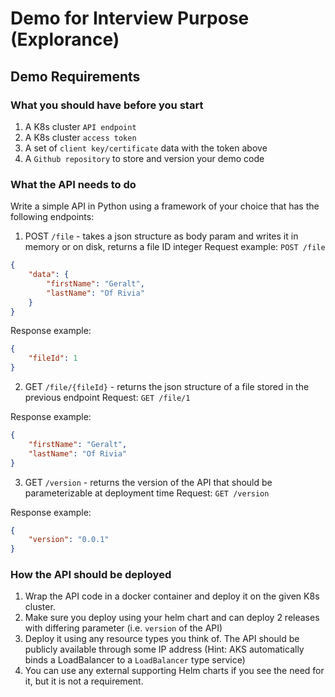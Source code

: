 # Demo for Interview Purpose (Explorance)

## Demo Requirements
### What you should have before you start
1. A K8s cluster `API endpoint`
2. A K8s cluster `access token`
3. A set of `client key/certificate` data with the token above
4. A `Github repository` to store and version your demo code

### What the API needs to do
Write a simple API in Python using a framework of your choice that has the following endpoints:
1. POST `/file` - takes a json structure as body param and writes it in memory or on disk, returns a file ID integer
Request example:
`POST /file`
```json
{
    "data": {
        "firstName": "Geralt",
        "lastName": "Of Rivia"
    }
}
```
Response example:
```json
{
    "fileId": 1
}
```



2. GET `/file/{fileId}` - returns the json structure of a file stored in the previous endpoint
Request: `GET /file/1`

Response example:
```json
{
    "firstName": "Geralt",
    "lastName": "Of Rivia"
}

```

3. GET `/version` - returns the version of the API that should be parameterizable at deployment time
Request: `GET /version`

Response example:
```json
{
    "version": "0.0.1"
}
```

### How the API should be deployed
1. Wrap the API code in a docker container and deploy it on the given K8s cluster.
2. Make sure you deploy using your helm chart and can deploy 2 releases with differing parameter (i.e. `version` of the API)
3. Deploy it using any resource types you think of. The API should be publicly available through some IP address (Hint: AKS automatically binds a LoadBalancer to a `LoadBalancer` type service)
4. You can use any external supporting Helm charts if you see the need for it, but it is not a requirement.
